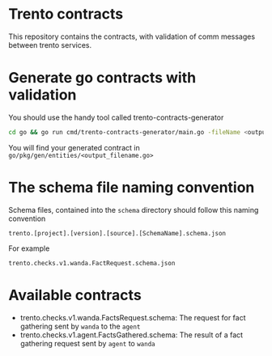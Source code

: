 # Trento contracts

This repository contains the contracts, with validation of comm messages between trento services.

# Generate go contracts with validation

You should use the handy tool called trento-contracts-generator

```bash
cd go && go run cmd/trento-contracts-generator/main.go -fileName <output_filename> ../schema/<your_schema.json>
```

You will find your generated contract in `go/pkg/gen/entities/<output_filename.go>`

# The schema file naming convention

Schema files, contained into the `schema` directory should follow this naming convention

`trento.[project].[version].[source].[SchemaName].schema.json`

For example

`trento.checks.v1.wanda.FactRequest.schema.json`


# Available contracts

- trento.checks.v1.wanda.FactsRequest.schema: The request for fact gathering sent by `wanda` to the `agent`
- trento.checks.v1.agent.FactsGathered.schema: The result of a fact gathering request  sent by `agent` to `wanda`
